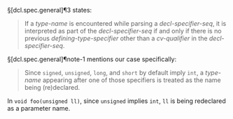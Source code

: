 §[dcl.spec.general]¶3 states:

> If a *type-name* is encountered while parsing a *decl-specifier-seq*, it is interpreted as part of the *decl-specifier-seq* if and only if there is no previous *defining-type-specifier* other than a *cv-qualifier* in the *decl-specifier-seq*.

§[dcl.spec.general]¶note-1 mentions our case specifically:

> Since `signed`, `unsigned`, `long`, and `short` by default imply `int`, a *type-name* appearing after one of those specifiers is treated as the name being (re)declared.

In `void foo(unsigned ll)`, since `unsigned` implies `int`, `ll` is being redeclared as a parameter name.